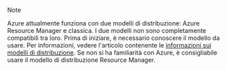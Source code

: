 > [!NOTE]
> Azure attualmente funziona con due modelli di distribuzione: Azure Resource Manager e classica. I due modelli non sono completamente compatibili tra loro. Prima di iniziare, è necessario conoscere il modello da usare. Per informazioni, vedere l'articolo contenente le [informazioni sui modelli di distribuzione](../articles/resource-manager-deployment-model.md). Se non si ha familiarità con Azure, è consigliabile usare il modello di distribuzione Resource Manager.
>
>